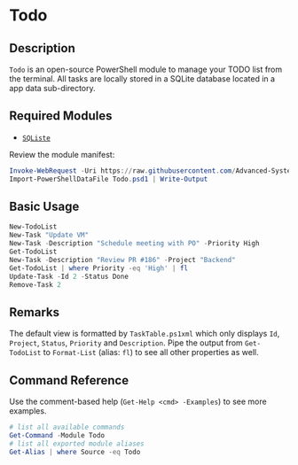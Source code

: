 # Todo

## Description

`Todo` is an open-source PowerShell module to manage your TODO list from the terminal. All tasks are locally stored
in a SQLite database located in a app data sub-directory.

## Required Modules

- [`SQListe`](https://www.nuget.org/packages/System.Data.SQLite/)

Review the module manifest:

```powershell
Invoke-WebRequest -Uri https://raw.githubusercontent.com/Advanced-Systems/todo/master/src/Todo.psd1 -OutFile Todo.psd1
Import-PowerShellDataFile Todo.psd1 | Write-Output
```

## Basic Usage

```powershell
New-TodoList
New-Task "Update VM"
New-Task -Description "Schedule meeting with PO" -Priority High
Get-TodoList
New-Task -Description "Review PR #186" -Project "Backend"
Get-TodoList | where Priority -eq 'High' | fl
Update-Task -Id 2 -Status Done
Remove-Task 2
```

## Remarks

The default view is formatted by `TaskTable.ps1xml` which only displays `Id`, `Project`, `Status`, `Priority` and `Description`.
Pipe the output from `Get-TodoList` to `Format-List` (alias: `fl`) to see all other properties as well.

## Command Reference

Use the comment-based help (`Get-Help <cmd> -Examples`) to see more examples.

```powershell
# list all available commands
Get-Command -Module Todo
# list all exported module aliases
Get-Alias | where Source -eq Todo
```
